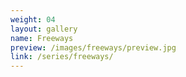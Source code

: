 ```yaml
---
weight: 04
layout: gallery
name: Freeways
preview: /images/freeways/preview.jpg
link: /series/freeways/
---
```

